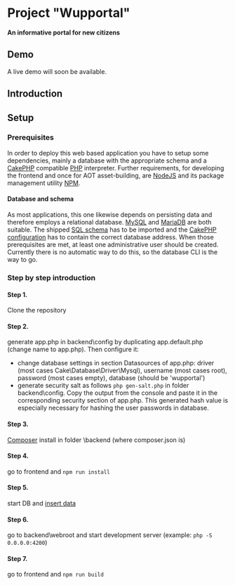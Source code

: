 # Project "Wupportal"
__An informative portal for new citizens__

## Demo
A live demo will soon be available.

## Introduction






## Setup

### Prerequisites
In order to deploy this web based application you have to setup some dependencies, mainly a database with the appropriate schema and a [CakePHP](http://www.cakephp.org) compatible [PHP](https://secure.php.net) interpreter. Further requirements, for developing the frontend and once for AOT asset-building, are [NodeJS](https://nodejs.org) and its package management utility [NPM](https://www.npmjs.com).

#### Database and schema
As most applications, this one likewise depends on persisting data and therefore employs a relational database. [MySQL](https://www.mysql.com) and [MariaDB](https://mariadb.org) are both suitable. The shipped [SQL schema](https://github.com/codeschluss/wupportal/blob/master/backend/config/schema/app.sql) has to be imported and the [CakePHP configuration](https://github.com/codeschluss/wupportal/blob/master/backend/config/app.default.php) has to contain the correct database address.
When those prerequisites are met, at least one administrative user should be created. Currently there is no automatic way to do this, so the database CLI is the way to go.

### Step by step introduction

#### Step 1. 
Clone the repository

#### Step 2.
generate app.php in backend\config by duplicating app.default.php (change name to app.php). Then configure it:
- change database settings in section Datasources of app.php: driver (most cases Cake\Database\Driver\Mysql), username (most cases root), password (most cases empty), database (should be 'wupportal') 
- generate security salt as follows ```php gen-salt.php``` in folder backend\config. Copy the output from the console and paste it in the corresponding security section of app.php. This generated hash value is especially necessary for hashing the user passwords in database. 

#### Step 3. 
[Composer](https://getcomposer.org/) install in folder \backend (where composer.json is)

#### Step 4. 
go to frontend and 
```npm run install```

#### Step 5. 
start DB and [insert data](https://github.com/codeschluss/wupportal/tree/master/backend/config/schema)

#### Step 6. 
go to backend\webroot and 
start development server (example: ```php -S 0.0.0.0:4200```)

#### Step 7.
go to frontend and
```npm run build```


